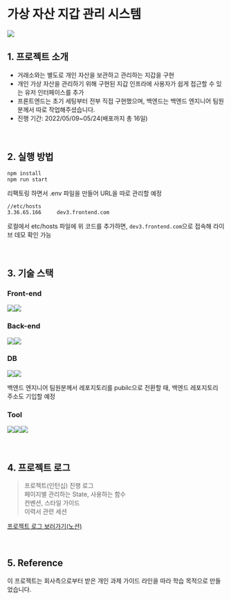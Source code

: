 # 가상 자산 지갑 관리 시스템

<img src="https://s3.us-west-2.amazonaws.com/secure.notion-static.com/5b47968c-ba92-4fb6-8bd8-7839c705582b/%E1%84%89%E1%85%B3%E1%84%8F%E1%85%B3%E1%84%85%E1%85%B5%E1%86%AB%E1%84%89%E1%85%A3%E1%86%BA_2022-05-30_%E1%84%8B%E1%85%A9%E1%84%92%E1%85%AE_4.36.02.png?X-Amz-Algorithm=AWS4-HMAC-SHA256&X-Amz-Content-Sha256=UNSIGNED-PAYLOAD&X-Amz-Credential=AKIAT73L2G45EIPT3X45%2F20220530%2Fus-west-2%2Fs3%2Faws4_request&X-Amz-Date=20220530T075318Z&X-Amz-Expires=86400&X-Amz-Signature=4a08a4999388de23e672b7e1eaa65949d3eec82aeb7cc8df0036595558cd1911&X-Amz-SignedHeaders=host&response-content-disposition=filename%20%3D%22%25E1%2584%2589%25E1%2585%25B3%25E1%2584%258F%25E1%2585%25B3%25E1%2584%2585%25E1%2585%25B5%25E1%2586%25AB%25E1%2584%2589%25E1%2585%25A3%25E1%2586%25BA%25202022-05-30%2520%25E1%2584%258B%25E1%2585%25A9%25E1%2584%2592%25E1%2585%25AE%25204.36.02.png%22&x-id=GetObject">

## 1. 프로젝트 소개

- 거래소와는 별도로 개인 자산을 보관하고 관리하는 지갑을 구현
- 개인 가상 자산을 관리하기 위해 구현된 지갑 인프라에 사용자가 쉽게 접근할 수 있는 유저 인터페이스를 추가
- 프론트엔드는 초기 세팅부터 전부 직접 구현했으며, 백엔드는 백엔드 엔지니어 팀원분께서 따로 작업해주셨습니다.
- 진행 기간: 2022/05/09~05/24(배포까지 총 16일)
<br/><br/><br/>

## 2. 실행 방법

```
npm install
npm run start
```

리팩토링 하면서 .env 파일을 만들어 URL을 따로 관리할 예정

```
//etc/hosts
3.36.65.166     dev3.frontend.com
```
로컬에서 etc/hosts 파일에 위 코드를 추가하면, `dev3.frontend.com`으로 접속해 라이브 데모 확인 가능
<br/><br/><br/>


## 3. 기술 스택

### Front-end

<img src="https://img.shields.io/badge/react-61DAFB?style=for-the-badge&logo=react&logoColor=black"><img src="https://img.shields.io/badge/styledcomponents-DB7093?style=for-the-badge&logo=styled-components&logoColor=black">

### Back-end

<img src="https://img.shields.io/badge/node.js-339933?style=for-the-badge&logo=Node.js&logoColor=white"><img src="https://img.shields.io/badge/express-000000?style=for-the-badge&logo=express&logoColor=white">

### DB

<img src="https://img.shields.io/badge/mysql-4479A1?style=for-the-badge&logo=mysql&logoColor=white"><img src="https://img.shields.io/badge/prisma-2D3748?style=for-the-badge&logo=prisma&logoColor=white">

백엔드 엔지니어 팀원분께서 레포지토리를 pubilc으로 전환할 때, 백엔드 레포지토리 주소도 기입할 예정

### Tool

<img src="https://img.shields.io/badge/github-181717?style=for-the-badge&logo=github&logoColor=white"><img src="https://img.shields.io/badge/notion-181717?style=for-the-badge&logo=notion&logoColor=white"><img src="https://img.shields.io/badge/slack-4A154B?style=for-the-badge&logo=slack&logoColor=white">
<br/><br/><br/>

## 4. 프로젝트 로그

> 프로젝트(인턴십) 진행 로그  
> 페이지별 관리하는 State, 사용하는 함수  
> 컨벤션, 스타일 가이드  
> 이력서 관련 세션  

[프로젝트 로그 보러가기(노션)](https://calico-satellite-06e.notion.site/0176a96c2ab144baa7b37f67fe48e019)
<br/><br/><br/>

## 5. Reference

이 프로젝트는 회사측으로부터 받은 개인 과제 가이드 라인을 따라 학습 목적으로 만들었습니다.
<br/><br/><br/>
